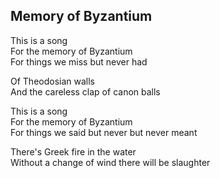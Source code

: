 ## Memory of Byzantium

This is a song  
For the memory of Byzantium  
For things we miss but never had  

Of Theodosian walls  
And the careless clap of canon balls  

This is a song  
For the memory of Byzantium  
For things we said but never but never meant  

There's Greek fire in the water  
Without a change of wind there will be slaughter  
